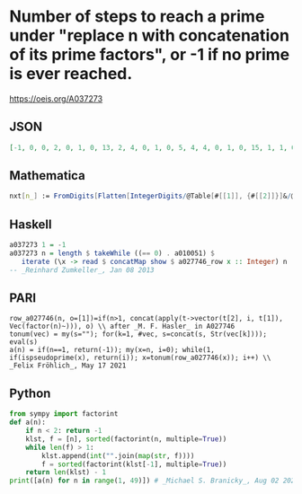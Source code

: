 # Number of steps to reach a prime under "replace n with concatenation of its prime factors", or \-1 if no prime is ever reached\.
https://oeis.org/A037273
## JSON
```JSON
[-1, 0, 0, 2, 0, 1, 0, 13, 2, 4, 0, 1, 0, 5, 4, 4, 0, 1, 0, 15, 1, 1, 0, 2, 3, 4, 4, 1, 0, 2, 0, 2, 1, 5, 3, 2, 0, 2, 1, 9, 0, 2, 0, 9, 6, 1, 0, 15]
```
## Mathematica
```Mathematica
nxt[n_] := FromDigits[Flatten[IntegerDigits/@Table[#[[1]], {#[[2]]}]&/@ FactorInteger[n]]]; Table[Length[NestWhileList[nxt, n, !PrimeQ[#]&]] - 1, {n, 48}] (* _Harvey P. Dale_, Jan 03 2013 *)
```
## Haskell
```Haskell
a037273 1 = -1
a037273 n = length $ takeWhile ((== 0) . a010051) $
   iterate (\x -> read $ concatMap show $ a027746_row x :: Integer) n
-- _Reinhard Zumkeller_, Jan 08 2013
```
## PARI
```PARI
row_a027746(n, o=[1])=if(n>1, concat(apply(t->vector(t[2], i, t[1]), Vec(factor(n)~))), o) \\ after _M. F. Hasler_ in A027746
tonum(vec) = my(s=""); for(k=1, #vec, s=concat(s, Str(vec[k]))); eval(s)
a(n) = if(n==1, return(-1)); my(x=n, i=0); while(1, if(ispseudoprime(x), return(i)); x=tonum(row_a027746(x)); i++) \\ _Felix Fröhlich_, May 17 2021
```
## Python
```Python
from sympy import factorint
def a(n):
    if n < 2: return -1
    klst, f = [n], sorted(factorint(n, multiple=True))
    while len(f) > 1:
        klst.append(int("".join(map(str, f))))
        f = sorted(factorint(klst[-1], multiple=True))
    return len(klst) - 1
print([a(n) for n in range(1, 49)]) # _Michael S. Branicky_, Aug 02 2021
```
